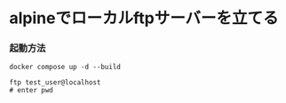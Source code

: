 # alpineでローカルftpサーバーを立てる

### 起動方法
```shell
docker compose up -d --build
```

```shell
ftp test_user@localhost
# enter pwd
```